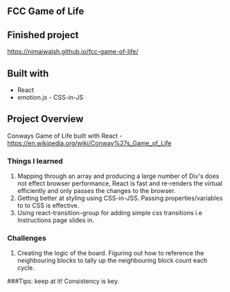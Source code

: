 ## FCC Game of Life

## Finished project
https://nimaiwalsh.github.io/fcc-game-of-life/

## Built with
- React
- emotion.js - CSS-in-JS

## Project Overview
Conways Game of Life built with React - https://en.wikipedia.org/wiki/Conway%27s_Game_of_Life

### Things I learned
1. Mapping through an array and producing a large number of Div's does not effect browser performance, React is fast and re-renders the virtual efficiently and only passes the changes to the browser.
2. Getting better at styling using CSS-in-JSS. Passing properties/variables to to CSS is effective.
3. Using react-transition-group for adding simple css transitions i.e Instructions page slides in.

### Challenges
1. Creating the logic of the board. Figuring out how to reference the neighbouring blocks to tally up the neighbouring block count each cycle.

###Tips:
keep at it! Consistency is key.